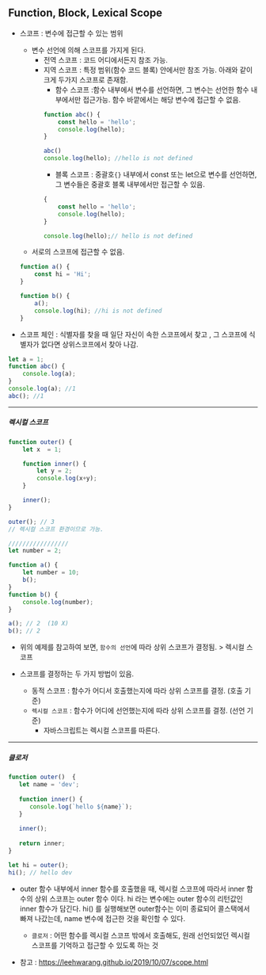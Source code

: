 ## Function, Block, Lexical Scope

* 스코프 : 변수에 접근할 수 있는 범위            
    * 변수 선언에 의해 스코프를 가지게 된다.
        * 전역 스코프 : 코드 어디에서든지 참조 가능.
        * 지역 스코프 : 특정 범위(함수 코드 블록) 안에서만 참조 가능. 아래와 같이 크게 두가지 스코프로 존재함.
            * 함수 스코프 :함수 내부에서 변수를 선언하면, 그 변수는 선언한 함수 내부에서만 접근가능. 함수 바깥에서는 해당 변수에 접근할 수 없음.
            ```js
            function abc() {
                const hello = 'hello';
                console.log(hello);
            }

            abc()
            console.log(hello); //hello is not defined
            ```
            * 블록 스코프 : 중괄호`{}` 내부에서 const 또는 let으로 변수를 선언하면, 그 변수들은 중괄호 블록 내부에서만 접근할 수 있음.
            ```js
            {
                const hello = 'hello';
                console.log(hello);
            }

            console.log(hello);// hello is not defined
            ```
    * 서로의 스코프에 접근할 수 없음.
    ```js
    function a() {
        const hi = 'Hi';
    }

    function b() {
        a();
        console.log(hi); //hi is not defined
    }
    ```

* 스코프 체인 : 식별자를 찾을 때 일단 자신이 속한 스코프에서 찾고 , 그 스코프에 식별자가 없다면 상위스코프에서 찾아 나감.
```js
let a = 1;
function abc() {
    console.log(a); 
}
console.log(a); //1
abc(); //1
```
---
##### 렉시컬 스코프
```js
function outer() {
    let x  = 1;

    function inner() {
        let y = 2;
        console.log(x+y);
    }

    inner();
}

outer(); // 3 
// 렉시컬 스코프 환경이므로 가능.

/////////////////
let number = 2;

function a() {
    let number = 10;
    b();
}
function b() {
    console.log(number);
}

a(); // 2  (10 X)
b(); // 2
```
* 위의 예제를 참고하여 보면, `함수의 선언`에 따라 상위 스코프가 결정됨. > 렉시컬 스코프

* 스코프를 결정하는 두 가지 방법이 있음.
    * 동적 스코프 : 함수가 어디서 호출했는지에 따라 상위 스코프를 결정. (호출 기준)
    * `렉시컬 스코프` : 함수가 어디에 선언했는지에 따라 상위 스코프를 결정. (선언 기준)
        * 자바스크립트는 렉시컬 스코프를 따른다.
---
##### 클로저
```js
function outer()  {
   let name = 'dev';
   
   function inner() {
      console.log(`hello ${name}`);
   }
   
   inner();
   
   return inner;
}

let hi = outer();
hi(); // hello dev
```
* outer 함수 내부에서 inner 함수를 호출했을 때, 렉시컬 스코프에 따라서 inner 함수의 상위 스코프는 outer 함수 이다.
hi 라는 변수에는  outer 함수의 리턴값인 inner 함수가 담긴다. hi() 를 실행해보면 outer함수는 이미 종료되어 콜스택에서 빠져 나갔는데, 
name 변수에 접근한 것을 확인할 수 있다.
   * `클로저` : 어떤 함수를 렉시컬 스코프 밖에서 호출해도, 원래 선언되었던 렉시컬 스코프를 기억하고 접근할 수 있도록 하는 것
   
* 참고 : https://leehwarang.github.io/2019/10/07/scope.html

